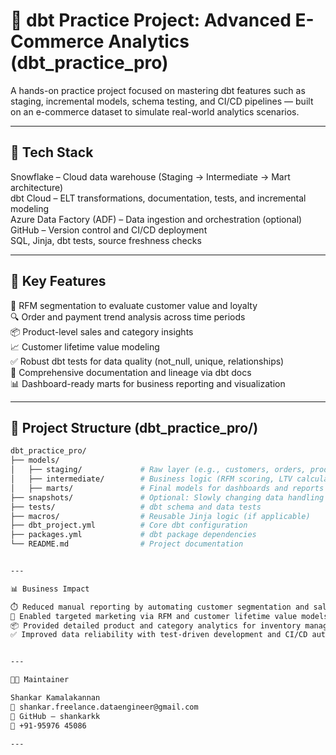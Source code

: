 # 🧪 dbt Practice Project: Advanced E-Commerce Analytics (dbt_practice_pro)

A hands-on practice project focused on mastering dbt features such as staging, incremental models, schema testing, and CI/CD pipelines — built on an e-commerce dataset to simulate real-world analytics scenarios.

---

## 🔧 Tech Stack

Snowflake – Cloud data warehouse (Staging → Intermediate → Mart architecture)  
dbt Cloud – ELT transformations, documentation, tests, and incremental modeling  
Azure Data Factory (ADF) – Data ingestion and orchestration (optional)  
GitHub – Version control and CI/CD deployment  
SQL, Jinja, dbt tests, source freshness checks

---

## 🧩 Key Features

📌 RFM segmentation to evaluate customer value and loyalty  
🔍 Order and payment trend analysis across time periods  
📦 Product-level sales and category insights  
📈 Customer lifetime value modeling  
✅ Robust dbt tests for data quality (not_null, unique, relationships)  
📄 Comprehensive documentation and lineage via dbt docs  
📊 Dashboard-ready marts for business reporting and visualization

---

## 📁 Project Structure (dbt_practice_pro/)

```bash
dbt_practice_pro/
├── models/
│   ├── staging/             # Raw layer (e.g., customers, orders, products)
│   ├── intermediate/        # Business logic (RFM scoring, LTV calculations)
│   ├── marts/               # Final models for dashboards and reports
├── snapshots/               # Optional: Slowly changing data handling
├── tests/                   # dbt schema and data tests
├── macros/                  # Reusable Jinja logic (if applicable)
├── dbt_project.yml          # Core dbt configuration
├── packages.yml             # dbt package dependencies
└── README.md                # Project documentation


---

📊 Business Impact

⏱️ Reduced manual reporting by automating customer segmentation and sales insights
🎯 Enabled targeted marketing via RFM and customer lifetime value models
📦 Provided detailed product and category analytics for inventory management
✅ Improved data reliability with test-driven development and CI/CD automation


---

👨‍💻 Maintainer

Shankar Kamalakannan
📧 shankar.freelance.dataengineer@gmail.com
🔗 GitHub – shankarkk
📱 +91-95976 45086

---
